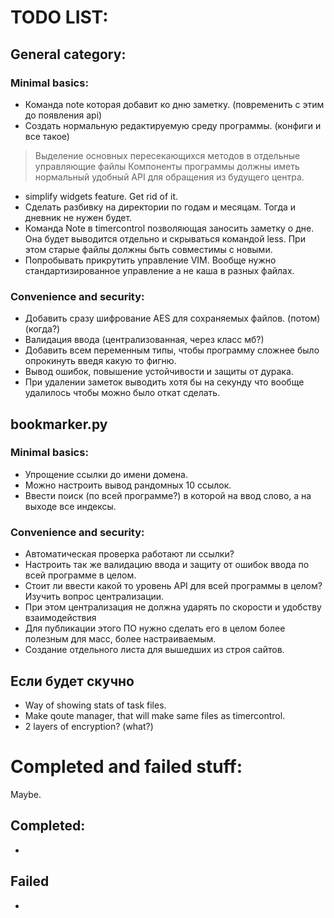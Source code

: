 # TODO LIST:
## General category:
### Minimal basics:
- Команда note которая добавит ко дню заметку. (повременить с этим до появления api)
- Создать нормальную редактируемую среду программы. (конфиги и все такое)
> Выделение основных пересекающихся методов в отдельные управляющие файлы
> Компоненты программы должны иметь нормальный удобный API для обращения из будущего центра.
- simplify widgets feature. Get rid of it.
- Сделать разбивку на директории по годам и месяцам. Тогда и дневник не нужен будет.
- Команда Note в timercontrol позволяющая заносить заметку о дне. Она будет выводится отдельно и скрываться командой less. При этом старые файлы должны быть совместимы с новыми.
- Попробывать прикрутить управление VIM. Вообще нужно стандартизированное управление а не каша в разных файлах.
### Convenience and security:
- Добавить сразу шифрование AES для сохраняемых файлов. (потом) (когда?)
- Валидация ввода (централизованная, через класс мб?)
- Добавить всем переменным типы, чтобы программу сложнее было опрокинуть введя какую то фигню.
- Вывод ошибок, повышение устойчивости и защиты от дурака.
- При удалении заметок выводить хотя бы на секунду что вообще удалилось чтобы можно было откат сделать.

## bookmarker.py
### Minimal basics:
- Упрощение ссылки до имени домена.
- Можно настроить вывод рандомных 10 ссылок.
- Ввести поиск (по всей программе?) в которой на ввод слово, а на выходе все индексы.
### Convenience and security:
- Автоматическая проверка работают ли ссылки?
- Настроить так же валидацию ввода и защиту от ошибок ввода по всей программе в целом.
- Стоит ли ввести какой то уровень API для всей программы в целом? Изучить вопрос централизации.
- При этом централизация не должна ударять по скорости и удобству взаимодействия
- Для публикации этого ПО нужно сделать его в целом более полезным для масс, более настраиваемым.
- Создание отдельного листа для вышедших из строя сайтов.

## Если будет скучно
- Way of showing stats of task files.
- Make qoute manager, that will make same files as timercontrol.
- 2 layers of encryption? (what?)


# Completed and failed stuff:
Maybe.
## Completed:
-
## Failed
- 